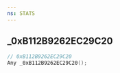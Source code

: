 ```yaml
---
ns: STATS
---
```

## _0xB112B9262EC29C20

```c
// 0xB112B9262EC29C20
Any _0xB112B9262EC29C20();
```

